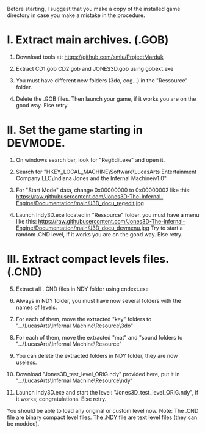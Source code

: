 Before starting, I suggest that you make a copy of the installed game directory in case you make a mistake in the procedure.


# I. Extract main archives. (.GOB)

1. Download tools at: https://github.com/smlu/ProjectMarduk

2. Extract CD1.gob CD2.gob and JONES3D.gob using gobext.exe

3. You must have different new folders (3do, cog...) in the "Ressource" folder.

4. Delete the .GOB files. Then launch your game, if it works you are on the good way. Else retry.

# II. Set the game starting in DEVMODE.

1. On windows search bar, look for "RegEdit.exe" and open it.

2. Search for "HKEY_LOCAL_MACHINE\Software\LucasArts Entertainment Company LLC\Indiana Jones and the Infernal Machine\v1.0"

3. For "Start Mode" data, change 0x00000000 to 0x00000002 like this: https://raw.githubusercontent.com/Jones3D-The-Infernal-Engine/Documentation/main/J3D_docu_regedit.jpg

4. Launch Indy3D.exe located in "Ressource" folder. you must have a menu like this: https://raw.githubusercontent.com/Jones3D-The-Infernal-Engine/Documentation/main/J3D_docu_devmenu.jpg Try to start a random .CND level, if it works you are on the good way. Else retry.

# III. Extract compact levels files. (.CND)

5. Extract all . CND files in NDY folder using cndext.exe

6. Always in NDY folder, you must have now several folders with the names of levels.

7. For each of them, move the extracted "key" folders to "...\LucasArts\Infernal Machine\Resource\3do\"

8. For each of them, move the extracted "mat" and "sound folders to "...\LucasArts\Infernal Machine\Resource\"

9. You can delete the extracted folders in NDY folder, they are now useless.

10. Download "Jones3D_test_level_ORIG.ndy" provided here, put it in "...\LucasArts\Infernal Machine\Resource\ndy\"

11. Launch Indy3D.exe and start the level: "Jones3D_test_level_ORIG.ndy", if it works; congratulations. Else retry.


You should be able to load any original or custom level now. Note: The .CND file are binary compact level files. The .NDY file are text level files (they can be modded).
